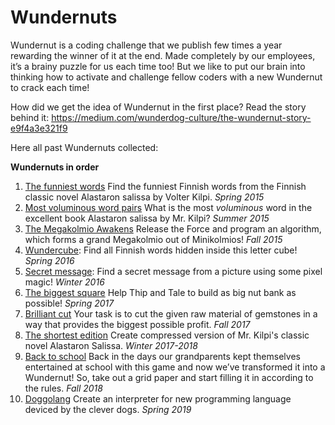 # Wundernuts

Wundernut is a coding challenge that we publish few times a year rewarding the winner of it at the end. Made completely by our employees, it’s a brainy puzzle for us each time too! But we like to put our brain into thinking how to activate and challenge fellow coders with a new Wundernut to crack each time!

How did we get the idea of Wundernut in the first place? Read the story behind it: https://medium.com/wunderdog-culture/the-wundernut-story-e9f4a3e321f9

Here all past Wundernuts collected:

**Wundernuts in order**

1. [The funniest words](https://github.com/wunderdogsw/wunderpahkina-vol1/) Find the funniest Finnish words from the Finnish classic novel Alastaron salissa by Volter Kilpi. *Spring 2015*
2. [Most voluminous word pairs](https://github.com/wunderdogsw/wunderpahkina-vol2) What is the most *voluminous* word in the excellent book Alastaron salissa by Mr. Kilpi? *Summer 2015*
3. [The Megakolmio Awakens](https://github.com/wunderdogsw/wunderpahkina-vol3) Release the Force and program an algorithm, which forms a grand Megakolmio out of Minikolmios! *Fall 2015*
4. [Wundercube](https://github.com/wunderdogsw/wunderpahkina-vol4): Find all Finnish words hidden inside this letter cube! *Spring 2016*
5. [Secret message](https://github.com/wunderdogsw/wunderpahkina-vol5): Find a secret message from a picture using some pixel magic! *Winter 2016*
6. [The biggest square](https://github.com/wunderdogsw/wunderpahkina-vol6/) Help Thip and Tale to build as big nut bank as possible! *Spring 2017*
7. [Brilliant cut](https://github.com/wunderdogsw/wunderpahkina-vol7/) Your task is to cut the given raw material of gemstones in a way that provides the biggest possible profit. *Fall 2017*
8. [The shortest edition](https://github.com/wunderdogsw/wunderpahkina-vol8/) Create compressed version of Mr. Kilpi's classic novel Alastaron Salissa. *Winter 2017-2018*
9. [Back to school](https://github.com/wunderdogsw/wunderpahkina-vol9) Back in the days our grandparents kept themselves entertained at school with this game and now we’ve transformed it into a Wundernut! So, take out a grid paper and start filling it in according to the rules. *Fall 2018*
10. [Doggolang](https://github.com/wunderdogsw/wunderpahkina-vol10) Create an interpreter for new programming language deviced by the clever dogs. *Spring 2019*
